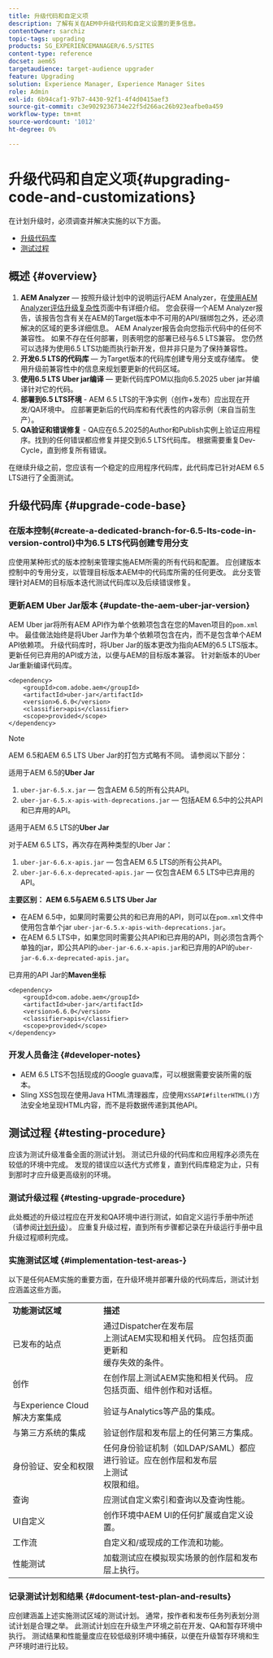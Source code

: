 ```yaml
---
title: 升级代码和自定义项
description: 了解有关在AEM中升级代码和自定义设置的更多信息。
contentOwner: sarchiz
topic-tags: upgrading
products: SG_EXPERIENCEMANAGER/6.5/SITES
content-type: reference
docset: aem65
targetaudience: target-audience upgrader
feature: Upgrading
solution: Experience Manager, Experience Manager Sites
role: Admin
exl-id: 6b94caf1-97b7-4430-92f1-4f4d0415aef3
source-git-commit: c3e9029236734e22f5d266ac26b923eafbe0a459
workflow-type: tm+mt
source-wordcount: '1012'
ht-degree: 0%

---
```


# 升级代码和自定义项{#upgrading-code-and-customizations}

在计划升级时，必须调查并解决实施的以下方面。

* [升级代码库](#upgrade-code-base)
* [测试过程](#testing-procedure)

## 概述 {#overview}

1. **AEM Analyzer** — 按照升级计划中的说明运行AEM Analyzer，在[使用AEM Analyzer评估升级复杂性](/help/sites-deploying/aem-analyzer.md)页面中有详细介绍。 您会获得一个AEM Analyzer报告，该报告包含有关在AEM的Target版本中不可用的API/捆绑包之外，还必须解决的区域的更多详细信息。 AEM Analyzer报告会向您指示代码中的任何不兼容性。 如果不存在任何部署，则表明您的部署已经与6.5 LTS兼容。 您仍然可以选择为使用6.5 LTS功能而执行新开发，但并非只是为了保持兼容性。
1. **开发6.5 LTS的代码库** — 为Target版本的代码库创建专用分支或存储库。 使用升级前兼容性中的信息来规划要更新的代码区域。
1. **使用6.5 LTS Uber jar编译** — 更新代码库POM以指向6.5.2025 uber jar并编译针对它的代码。
1. **部署到6.5 LTS环境** - AEM 6.5 LTS的干净实例（创作+发布）应出现在开发/QA环境中。 应部署更新后的代码库和有代表性的内容示例（来自当前生产）。
1. **QA验证和错误修复** - QA应在6.5.2025的Author和Publish实例上验证应用程序。找到的任何错误都应修复并提交到6.5 LTS代码库。 根据需要重复Dev-Cycle，直到修复所有错误。

在继续升级之前，您应该有一个稳定的应用程序代码库，此代码库已针对AEM 6.5 LTS进行了全面测试。

## 升级代码库 {#upgrade-code-base}

### 在版本控制{#create-a-dedicated-branch-for-6.5-lts-code-in-version-control}中为6.5 LTS代码创建专用分支

应使用某种形式的版本控制来管理实施AEM所需的所有代码和配置。 应创建版本控制中的专用分支，以管理目标版本AEM中的代码库所需的任何更改。 此分支管理针对AEM的目标版本迭代测试代码库以及后续错误修复。

### 更新AEM Uber Jar版本 {#update-the-aem-uber-jar-version}

AEM Uber jar将所有AEM API作为单个依赖项包含在您的Maven项目的`pom.xml`中。 最佳做法始终是将Uber Jar作为单个依赖项包含在内，而不是包含单个AEM API依赖项。 升级代码库时，将Uber Jar的版本更改为指向AEM的6.5 LTS版本。 更新任何已弃用的API或方法，以便与AEM的目标版本兼容。 针对新版本的Uber Jar重新编译代码库。

```
<dependency>
    <groupId>com.adobe.aem</groupId>
    <artifactId>uber-jar</artifactId>
    <version>6.6.0</version>
    <classifier>apis</classifier>
    <scope>provided</scope>
</dependency>
```

>[!NOTE]
>
>AEM 6.5和AEM 6.5 LTS Uber Jar的打包方式略有不同。 请参阅以下部分：

适用于AEM 6.5的&#x200B;**Uber Jar**

1. `uber-jar-6.5.x.jar` — 包含AEM 6.5的所有公共API。
1. `uber-jar-6.5.x-apis-with-deprecations.jar` — 包括AEM 6.5中的公共API和已弃用的API。

适用于AEM 6.5 LTS的&#x200B;**Uber Jar**

对于AEM 6.5 LTS，再次存在两种类型的Uber Jar：

1. `uber-jar-6.6.x-apis.jar` — 包含AEM 6.5 LTS的所有公共API。
1. `uber-jar-6.6.x-deprecated-apis.jar` — 仅包含AEM 6.5 LTS中已弃用的API。

**主要区别： AEM 6.5与AEM 6.5 LTS Uber Jar**

* 在AEM 6.5中，如果同时需要公共的和已弃用的API，则可以在`pom.xml`文件中使用包含单个jar `uber-jar-6.5.x-apis-with-deprecations.jar`。
* 在AEM 6.5 LTS中，如果您同时需要公共API和已弃用的API，则必须包含两个单独的jar，即公共API的`uber-jar-6.6.x-apis.jar`和已弃用的API的`uber-jar-6.6.x-deprecated-apis.jar`。

已弃用的API Jar的&#x200B;**Maven坐标**

```
<dependency>
    <groupId>com.adobe.aem</groupId>
    <artifactId>uber-jar</artifactId>
    <version>6.6.0</version>
    <classifier>apis</classifier>
    <scope>provided</scope>
</dependency>
```

### 开发人员备注 {#developer-notes}

* AEM 6.5 LTS不包括现成的Google guava库，可以根据需要安装所需的版本。
* Sling XSS包现在使用Java HTML清理器库，应使用`XSSAPI#filterHTML()`方法安全地呈现HTML内容，而不是将数据传递到其他API。

## 测试过程 {#testing-procedure}

应该为测试升级准备全面的测试计划。 测试已升级的代码库和应用程序必须先在较低的环境中完成。 发现的错误应以迭代方式修复，直到代码库稳定为止，只有到那时才应升级更高级别的环境。

### 测试升级过程 {#testing-upgrade-procedure}

此处概述的升级过程应在开发和QA环境中进行测试，如自定义运行手册中所述（请参阅[计划升级](/help/sites-deploying/upgrade-planning.md)）。 应重复升级过程，直到所有步骤都记录在升级运行手册中且升级过程顺利完成。

### 实施测试区域  {#implementation-test-areas-}

以下是任何AEM实施的重要方面，在升级环境并部署升级的代码库后，测试计划应涵盖这些方面。

<table>
 <tbody>
  <tr>
   <td><strong>功能测试区域</strong></td>
   <td><strong>描述</strong></td>
  </tr>
  <tr>
   <td>已发布的站点</td>
   <td>通过Dispatcher在发布层<br />上测试AEM实现和相关代码。 应包括页面更新和<br />缓存失效的条件。</td>
  </tr>
  <tr>
   <td>创作</td>
   <td>在创作层上测试AEM实施和相关代码。 应包括页面、组件创作和对话框。</td>
  </tr>
  <tr>
   <td>与Experience Cloud解决方案集成</td>
   <td>验证与Analytics等产品的集成。</td>
  </tr>
  <tr>
   <td>与第三方系统的集成</td>
   <td>验证创作层和发布层上的任何第三方集成。</td>
  </tr>
  <tr>
   <td>身份验证、安全和权限</td>
   <td>任何身份验证机制（如LDAP/SAML）都应进行验证。应在创作层和发布层<br />上测试<br />权限和组。</td>
  </tr>
  <tr>
   <td>查询</td>
   <td>应测试自定义索引和查询以及查询性能。</td>
  </tr>
  <tr>
   <td>UI自定义</td>
   <td>创作环境中AEM UI的任何扩展或自定义设置。</td>
  </tr>
  <tr>
   <td>工作流</td>
   <td>自定义和/或现成的工作流和功能。</td>
  </tr>
  <tr>
   <td>性能测试</td>
   <td>加载测试应在模拟现实场景的创作层和发布层上执行。</td>
  </tr>
 </tbody>
</table>

### 记录测试计划和结果 {#document-test-plan-and-results}

应创建涵盖上述实施测试区域的测试计划。 通常，按作者和发布任务列表划分测试计划是合理之举。 此测试计划应在升级生产环境之前在开发、QA和暂存环境中执行。 测试结果和性能量度应在较低级别环境中捕获，以便在升级暂存环境和生产环境时进行比较。
